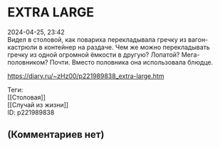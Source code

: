 EXTRA LARGE
===========

  
2024-04-25, 23:42  
 Видел в столовой, как повариха перекладывала гречку из вагон-кастрюли в контейнер на раздаче. Чем же можно перекладывать гречку из одной огромной ёмкости в другую? Лопатой? Мега-половником? Почти. Вместо половника она использовала блюдце.   
  
<https://diary.ru/~zHz00/p221989838_extra-large.htm>  
  
Теги:  
[[Столовая]]  
[[Случай из жизни]]  
ID: p221989838  


(Комментариев нет)
------------------
